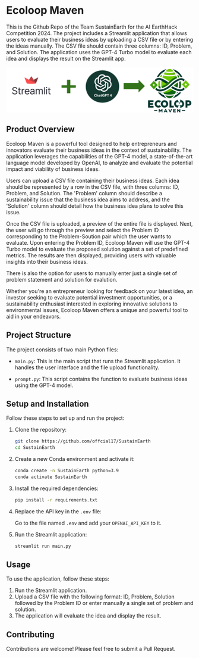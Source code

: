 # Ecoloop Maven

This is the Github Repo of the Team SustainEarth for the AI EarthHack Competition 2024. The project includes a Streamlit application that allows users to evaluate their business ideas by uploading a CSV file or by entering the ideas manually. The CSV file should contain three columns: ID, Problem, and Solution. The application uses the GPT-4 Turbo model to evaluate each idea and displays the result on the Streamlit app.

![Flow Diagram](flow.png)


## Product Overview

Ecoloop Maven is a powerful tool designed to help entrepreneurs and innovators evaluate their business ideas in the context of sustainability. The application leverages the capabilities of the GPT-4 model, a state-of-the-art language model developed by OpenAI, to analyze and evaluate the potential impact and viability of business ideas.

Users can upload a CSV file containing their business ideas. Each idea should be represented by a row in the CSV file, with three columns: ID, Problem, and Solution. The 'Problem' column should describe a sustainability issue that the business idea aims to address, and the 'Solution' column should detail how the business idea plans to solve this issue.

Once the CSV file is uploaded, a preview of the entire file is displayed. Next, the user will go through the preview and select the Problem ID corresponding to the Problem-Soution pair which the user wants to evaluate. Upon entering the Problem ID, Ecoloop Maven will use the GPT-4 Turbo model to evaluate the proposed solution against a set of predefined metrics. The results are then displayed, providing users with valuable insights into their business ideas.

There is also the option for users to manually enter just a single set of problem statement and solution for evalution.

Whether you're an entrepreneur looking for feedback on your latest idea, an investor seeking to evaluate potential investment opportunities, or a sustainability enthusiast interested in exploring innovative solutions to environmental issues, Ecoloop Maven offers a unique and powerful tool to aid in your endeavors.

## Project Structure

The project consists of two main Python files:

- `main.py`: This is the main script that runs the Streamlit application. It handles the user interface and the file upload functionality.

- `prompt.py`: This script contains the function to evaluate business ideas using the GPT-4 model.

## Setup and Installation

Follow these steps to set up and run the project:

1. Clone the repository:
    ```bash
    git clone https://github.com/offcial17/SustainEarth
    cd SustainEarth
    ```

2. Create a new Conda environment and activate it:
    ```bash
    conda create -n SustainEarth python=3.9
    conda activate SustainEarth
    ```

3. Install the required dependencies:
    ```bash
    pip install -r requirements.txt
    ```

4. Replace the API key in the `.env` file:

    Go to the file named `.env` and add your `OPENAI_API_KEY` to it.

5. Run the Streamlit application:
    ```bash
    streamlit run main.py
    ```

## Usage

To use the application, follow these steps:

1. Run the Streamlit application.
2. Upload a CSV file with the following format: ID, Problem, Solution followed by the Problem ID or enter manually a single set of problem and solution.
3. The application will evaluate the idea and display the result.

## Contributing

Contributions are welcome! Please feel free to submit a Pull Request.
